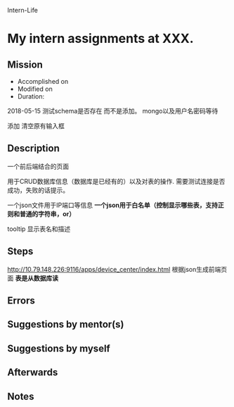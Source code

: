 Intern-Life
# My intern assignments at XXX.

## Mission 
* Accomplished on 
* Modified on 
* Duration: 

2018-05-15
测试schema是否存在  而不是添加。 
mongo以及用户名密码等待

添加 清空原有输入框



## Description
一个前后端结合的页面

用于CRUD数据库信息（数据库是已经有的）以及对表的操作.
需要测试连接是否成功，失败的话提示。

一个json文件用于IP端口等信息
**一个json用于白名单（控制显示哪些表，支持正则和普通的字符串，or）**

tooltip 显示表名和描述

## Steps
http://10.79.148.226:9116/apps/device_center/index.html
根据json生成前端页面
**表是从数据库读**

## Errors


## Suggestions by mentor(s)

## Suggestions by myself


## Afterwards

## Notes
